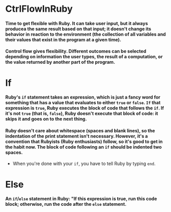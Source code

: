 # CtrlFlowInRuby
#### Time to get flexible with Ruby. It can take user input, but it always producea the same result based on that input; it doesn't change its behavior in reaction to the environment (the collection of all variables and their values that exist in the program at a given time).

#### Control flow gives flexibility. Different outcomes can be selected depending on information the user types, the result of a computation, or the value returned by another part of the program.

# If
#### Ruby's `if` statement takes an expression, which is just a fancy word for something that has a value that evaluates to either `true` or `false`. `If` that expression is `true`, Ruby executes the block of code that follows the `if`. If it's not `true` (that is, `false`), Ruby doesn't execute that block of code: it skips it and goes on to the next thing.

#### Ruby doesn't care about whitespace (spaces and blank lines), so the indentation of the print statement isn't necessary. However, it's a convention that Rubyists (Ruby enthusiasts) follow, so it's good to get in the habit now. The block of code following an `if` should be indented two spaces.

* When you're done with your `if`, you have to tell Ruby by typing `end`.

# Else
#### An `if`/`else` statement in Ruby: "If this expression is true, run this code block; otherwise, run the code after the `else` statement.